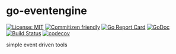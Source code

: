 # go-eventengine

[![License: MIT](https://img.shields.io/badge/License-MIT-yellow.svg)](https://opensource.org/licenses/MIT)
[![Commitizen friendly](https://img.shields.io/badge/commitizen-friendly-brightgreen.svg)](http://commitizen.github.io/cz-cli/)
[![Go Report Card](https://goreportcard.com/badge/github.com/Laisky/go-eventengine)](https://goreportcard.com/report/github.com/Laisky/go-eventengine)
[![GoDoc](https://godoc.org/github.com/Laisky/go-eventengine?status.svg)](https://pkg.go.dev/github.com/Laisky/go-eventengine?tab=doc)
[![Build Status](https://travis-ci.com/Laisky/go-eventengine.svg?branch=main)](https://travis-ci.com/Laisky/go-eventengine)
[![codecov](https://codecov.io/gh/Laisky/go-eventengine/branch/main/graph/badge.svg)](https://codecov.io/gh/Laisky/go-eventengine)


simple event driven tools

